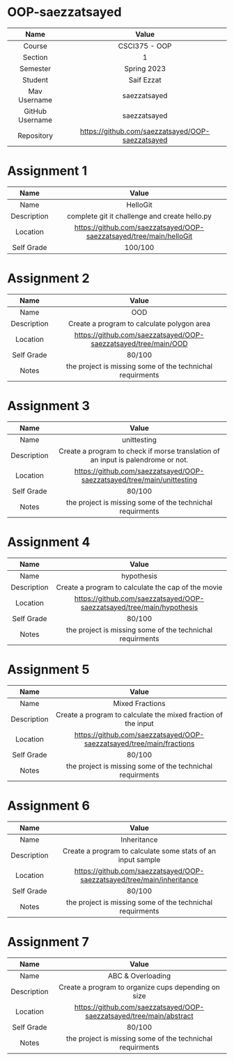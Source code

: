 # OOP-saezzatsayed

|Name	| Value|
|:-----:|:-----:|
|Course	| CSCI375 - OOP|
|Section	| 1|
|Semester	| Spring 2023|
|Student | Saif Ezzat|
|Mav Username |	saezzatsayed|
|GitHub Username | saezzatsayed|
|Repository | https://github.com/saezzatsayed/OOP-saezzatsayed|

# Assignment 1
|Name            |Value                    |
|:--------------:|:-----------------------:|
|Name          |HelloGit |
|Description         |complete git it challenge and create hello.py|
|Location       |https://github.com/saezzatsayed/OOP-saezzatsayed/tree/main/helloGit|
|Self Grade    |100/100|

# Assignment 2
|Name            |Value                    |
|:--------------:|:-----------------------:|
|Name          |OOD|
|Description         |Create a program to calculate polygon area|
|Location       |https://github.com/saezzatsayed/OOP-saezzatsayed/tree/main/OOD|
|Self Grade    |80/100|
|Notes |the project is missing some of the technichal requirments|

# Assignment 3
|Name            |Value                    |
|:--------------:|:-----------------------:|
|Name          |unittesting |
|Description         |Create a program to check if morse translation of an input is palendrome or not.|
|Location       |https://github.com/saezzatsayed/OOP-saezzatsayed/tree/main/unittesting|
|Self Grade    |80/100|
|Notes |the project is missing some of the technichal requirments|

# Assignment 4
|Name            |Value                    |
|:--------------:|:-----------------------:|
|Name          |hypothesis |
|Description         |Create a program to calculate the cap of the movie |
|Location       |https://github.com/saezzatsayed/OOP-saezzatsayed/tree/main/hypothesis |
|Self Grade    |80/100|
|Notes |the project is missing some of the technichal requirments|

# Assignment 5
|Name            |Value                    |
|:--------------:|:-----------------------:|
|Name          |Mixed Fractions |
|Description         |Create a program to calculate the mixed fraction of the input |
|Location       |https://github.com/saezzatsayed/OOP-saezzatsayed/tree/main/fractions|
|Self Grade    |80/100|
|Notes |the project is missing some of the technichal requirments|

# Assignment 6
|Name            |Value                    |
|:--------------:|:-----------------------:|
|Name          |Inheritance |
|Description         |Create a program to calculate some stats of an input sample |
|Location       |https://github.com/saezzatsayed/OOP-saezzatsayed/tree/main/inheritance|
|Self Grade    |80/100|
|Notes |the project is missing some of the technichal requirments|

# Assignment 7
|Name            |Value                    |
|:--------------:|:-----------------------:|
|Name          |ABC & Overloading |
|Description         |Create a program to organize cups depending on size |
|Location       |https://github.com/saezzatsayed/OOP-saezzatsayed/tree/main/abstract|
|Self Grade    |80/100|
|Notes |the project is missing some of the technichal requirments|